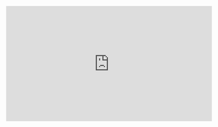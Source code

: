 ﻿<iframe width="560" height="315" src="https://www.youtube.com/embed/V_3LyvKVI7M?list=PL1DEQjXG2xnLTuhkF9v_N50ioriwOLRFt" frameborder="0" allowfullscreen></iframe>